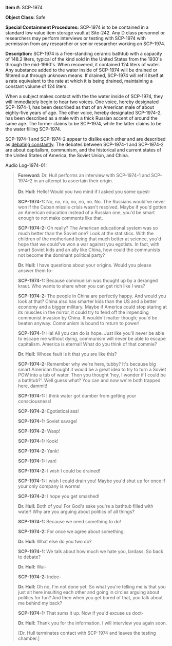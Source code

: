   
**Item #:** SCP-1974

**Object Class:** Safe

**Special Containment Procedures:** SCP-1974 is to be contained in a standard low value item storage vault at Site-242. Any D class personnel or researchers may perform interviews or testing with SCP-1974 with permission from any researcher or senior researcher working on SCP-1974.

**Description:** SCP-1974 is a free-standing ceramic bathtub with a capacity of 148.2 liters, typical of the kind sold in the United States from the 1930's through the mid-1960's. When recovered, it contained 124 liters of water. Any substance added to the water inside of SCP-1974 will be drained or filtered out through unknown means. If drained, SCP-1974 will refill itself at a rate equivalent to the rate at which it is being drained, maintaining a constant volume of 124 liters.

When a subject makes contact with the the water inside of SCP-1974, they will immediately begin to hear two voices. One voice, hereby designated SCP-1974-1, has been described as that of an American male of about eighty-five years of age. The other voice, hereby designated SCP-1974-2, has been described as a male with a thick Russian accent of around the same age. The former claims to be SCP-1974, while the latter claims to be the water filling SCP-1974.

SCP-1974-1 and SCP-1974-2 appear to dislike each other and are described as [debating constantly](/anart-antics). The debates between SCP-1974-1 and SCP-1974-2 are about capitalism, communism, and the historical and current states of the United States of America, the Soviet Union, and China.

Audio Log-1974-01:

> **Foreword:** Dr. Hull performs an interview with SCP-1974-1 and SCP-1974-2 in an attempt to ascertain their origin.  
> **<Begin Log>**  
> **Dr. Hull:** Hello! Would you two mind if I asked you some quest-
> 
> **SCP-1974-1:** No, no, no, no, no, no. No. The Russians would've never won if the Cuban missile crisis wasn't resolved. Maybe if you'd gotten an American education instead of a Russian one, you'd be smart enough to not make comments like that.
> 
> **SCP-1974-2:** Oh really? The American educational system was so much better than the Soviet one? Look at the statistics. With the children of the motherland being that much better at science, you'd hope that we could've won a war against you egotists. In fact, with smart Soviet kids and an ally like China, how could the communists not become the dominant political party?  
>   
> **Dr. Hull:** I have questions about your origins. Would you please answer them fo-  
>   
> **SCP-1974-1:** Because communism was thought up by a deranged kraut. Who wants to share when you can get rich like I was?  
>   
> **SCP-1974-2:** The people in China are perfectly happy. And would you look at that? China also has smarter kids than the US and a better economy and a bigger military. Maybe if America could stop staring at its muscles in the mirror, it could try to fend off the impending communist invasion by China. It wouldn't matter though; you'd be beaten anyway. Communism is bound to return to power!  
>   
> **SCP-1974-1:** Ha! All you can do is hope. Just like you'll never be able to escape me without dying, communism will never be able to escape capitalism. America is eternal! What do you think of that commie?  
>   
> **Dr. Hull:** Whose fault is it that you are like this?  
>   
> **SCP-1974-2:** Remember why we're here, tubby? It's because big smart American thought it would be a great idea to try to turn a Soviet POW into a tub of water. Then you thought 'hey, I wonder if I could be a bathtub?'. Well guess what? You can and now we're both trapped here, dammit!  
>   
> **SCP-1974-1:** I think water got dumber from getting your consciousness!  
>   
> **SCP-1974-2:** Egotistical ass!  
>   
> **SCP-1974-1:** Soviet savage!  
>   
> **SCP-1974-2:** Wasp!  
>   
> **SCP-1974-1:** Kook!  
>   
> **SCP-1974-2:** Yank!  
>   
> **SCP-1974-1:** Ivan!  
>   
> **SCP-1974-2:** I wish I could be drained!  
>   
> **SCP-1974-1:** I wish I could drain you! Maybe you'd shut up for once if your only company is worms!  
>   
> **SCP-1974-2:** I hope you get smashed!  
>   
> **Dr. Hull:** Both of you! For God's sake you're a bathtub filled with water! Why are you arguing about politics of all things?  
>   
> **SCP-1974-1:** Because we need something to do!  
>   
> **SCP-1974-2:** For once we agree about something.  
>   
> **Dr. Hull:** What else do you two do?  
>   
> **SCP-1974-1:** We talk about how much we hate you, lardass. So back to debate?  
>   
> **Dr. Hull:** Wai-  
>   
> **SCP-1974-2:** Indee-  
>   
> **Dr. Hull:** Oh no, I'm not done yet. So what you're telling me is that you just sit here insulting each other and going in circles arguing about politics for fun? And then when you get bored of that, you talk about me behind my back?  
>   
> **SCP-1974-1:** That sums it up. Now if you'd excuse us doct-  
>   
> **Dr. Hull:** Thank you for the information. I will interview you again soon.  
>   
> \[Dr. Hull terminates contact with SCP-1974 and leaves the testing chamber.\]  
> **<End Log>**
